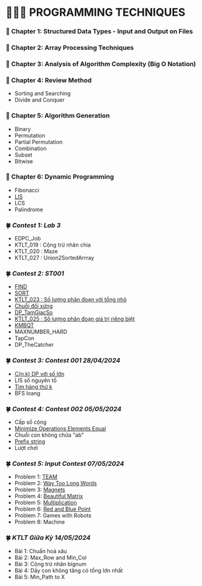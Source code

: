 #         👨🏻‍💻 PROGRAMMING TECHNIQUES
### 📕 Chapter 1: Structured Data Types - Input and Output on Files
### 📕 Chapter 2: Array Processing Techniques
### 📕 Chapter 3: Analysis of Algorithm Complexity (Big O Notation)
### 📕 Chapter 4: Review Method
- Sorting and Searching
- Divide and Conquer
### 📕 Chapter 5: Algorithm Generation
- Binary
- Permutation
- Partial Permutation
- Combination
- Subset
- Bitwise
### 📕 Chapter 6: Dynamic Programming
- Fibonacci
- [LIS](https://github.com/ltaamlee/PROGRAMMING-TECHNIQUES/blob/main/LIS.cpp)
- LCS
- Palindrome
### 🍀 *Contest 1: Lab 3*
- EDPC_Job
- KTLT_019 : Cộng trừ nhân chia
- KTLT_020 : Maze
- KTLT_027 : Union2SortedArrray

### 🍀 *Contest 2: ST001*
- [FIND](https://github.com/ltaamlee/PROGRAMMING-TECHNIQUES/blob/main/Contest%202/FIND.cpp)
- [SORT](https://github.com/ltaamlee/PROGRAMMING-TECHNIQUES/blob/main/Contest%202/SORT.cpp)
- [KTLT_023 : Số lượng phân đoạn với tổng nhỏ](https://github.com/ltaamlee/PROGRAMMING-TECHNIQUES/blob/main/Contest%202/KTLT_023.cpp)
- [Chuỗi đối xứng](https://github.com/ltaamlee/PROGRAMMING-TECHNIQUES/blob/main/Contest%202/DOIXUNG.cpp)
- [DP_TamGiacSo](https://github.com/ltaamlee/PROGRAMMING-TECHNIQUES/blob/main/Contest%202/DP_TamGiacSo.cpp)
- [KTLT_025 : Số lượng phân đoạn giá trị riêng biệt](https://github.com/ltaamlee/PROGRAMMING-TECHNIQUES/blob/main/Contest%202/KTLT_025.cpp)
- [KMBQT](https://github.com/ltaamlee/PROGRAMMING-TECHNIQUES/blob/main/Contest%202/KMBQT.cpp)
- MAXNUMBER_HARD
- TapCon
- DP_TheCatcher

### 🍀 *Contest 3: Contest 001 28/04/2024*
- [C(n,k) DP với số lớn](https://github.com/ltaamlee/PROGRAMMING-TECHNIQUES/blob/main/Contest%203/C(n%2Ck)%20BigNum.cpp)
- LIS số nguyên tố
- [Tìm hàng thứ k](https://github.com/ltaamlee/PROGRAMMING-TECHNIQUES/blob/main/Contest%203/Tim%20hang%20thu%20K.cpp)
- BFS loang

### 🍀 *Contest 4: Contest 002 05/05/2024*
- Cấp số cộng
- [Minimize Operations Elements Equal](https://github.com/ltaamlee/PROGRAMMING-TECHNIQUES/blob/main/Contest%204/Minimize%20Operations%20Elements%20Equal.cpp)
- Chuỗi con không chứa "ab"
- [Prefix string](https://github.com/ltaamlee/PROGRAMMING-TECHNIQUES/blob/main/Contest%204/Prefix%20String.cpp)
- Lượt chơi

### 🍀 *Contest 5: Input Contest 07/05/2024*
- Problem 1: [TEAM](https://github.com/ltaamlee/PROGRAMMING-TECHNIQUES/blob/main/Contest%205/TEAM.cpp)
- Problem 2: [Way Too Long Words](https://github.com/ltaamlee/PROGRAMMING-TECHNIQUES/blob/main/Contest%205/Way%20Too%20Long%20Words.cpp)
- Problem 3: [Magnets](https://github.com/ltaamlee/PROGRAMMING-TECHNIQUES/blob/main/Contest%205/Magnets.cpp)
- Problem 4: [Beautiful Matrix](https://github.com/ltaamlee/PROGRAMMING-TECHNIQUES/blob/main/Contest%205/Beautiful%20Matrix.cpp)
- Problem 5: [Multiplication](https://github.com/ltaamlee/PROGRAMMING-TECHNIQUES/blob/main/Contest%205/Multiplication.cpp)
- Problem 6: [Red and Blue Point](https://github.com/ltaamlee/PROGRAMMING-TECHNIQUES/blob/main/Contest%205/Red%20and%20Blue%20Points.cpp)
- Problem 7: Games with Robots
- Problem 8: Machine

### 🍀 *KTLT Giữa Kỳ 14/05/2024*
- Bài 1: Chuẩn hoá xâu
- Bài 2: Max_Row and Min_Col
- Bài 3: Cộng trừ nhân bignum
- Bài 4: Dãy con không tăng có tổng lớn nhất
- Bài 5: Min_Path to X
